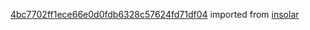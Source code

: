[4bc7702ff1ece66e0d0fdb6328c57624fd71df04](https://github.com/insolar/insolar/commit/4bc7702ff1ece66e0d0fdb6328c57624fd71df04) imported from [insolar](https://github.com/insolar/insolar)
